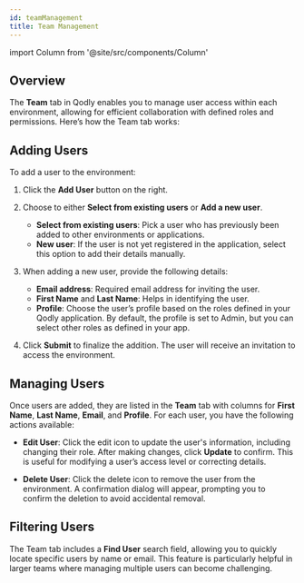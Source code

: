 ```yaml
---
id: teamManagement
title: Team Management
---
```


import Column from '@site/src/components/Column'

## Overview

The **Team** tab in Qodly enables you to manage user access within each environment, allowing for efficient collaboration with defined roles and permissions. Here’s how the Team tab works:

## Adding Users

To add a user to the environment:

1. Click the **Add User** button on the right.

2. Choose to either **Select from existing users** or **Add a new user**.

   - **Select from existing users**: Pick a user who has previously been added to other environments or applications.
   - **New user**: If the user is not yet registered in the application, select this option to add their details manually.

3. When adding a new user, provide the following details:
   - **Email address**: Required email address for inviting the user.
   - **First Name** and **Last Name**: Helps in identifying the user.
   - **Profile**: Choose the user’s profile based on the roles defined in your Qodly application. By default, the profile is set to Admin, but you can select other roles as defined in your app.

4. Click **Submit** to finalize the addition. The user will receive an invitation to access the environment.

## Managing Users

Once users are added, they are listed in the **Team** tab with columns for **First Name**, **Last Name**, **Email**, and **Profile**. For each user, you have the following actions available:

- **Edit User**: Click the edit icon to update the user's information, including changing their role. After making changes, click **Update** to confirm. This is useful for modifying a user’s access level or correcting details.

- **Delete User**: Click the delete icon to remove the user from the environment. A confirmation dialog will appear, prompting you to confirm the deletion to avoid accidental removal.

## Filtering Users

The Team tab includes a **Find User** search field, allowing you to quickly locate specific users by name or email. This feature is particularly helpful in larger teams where managing multiple users can become challenging.
